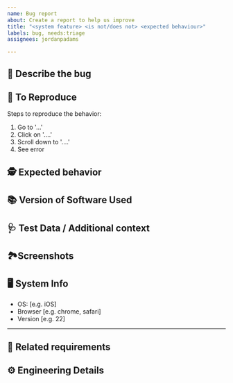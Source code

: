 ```yaml
---
name: Bug report
about: Create a report to help us improve
title: "<system feature> <is not/does not> <expected behaviour>"
labels: bug, needs:triage
assignees: jordanpadams

---
```


## 🐛 Describe the bug
<!-- A clear and concise description of what the bug is. -->

## 📜 To Reproduce
Steps to reproduce the behavior:
1. Go to '...'
2. Click on '....'
3. Scroll down to '....'
4. See error

## 🕵️ Expected behavior
<!-- A clear and concise description of what you expected to happen -->

## 📚 Version of Software Used
<!-- Software should have a `-V` or `--version` flag to get this information. -->

## 🩺 Test Data / Additional context
<!-- If applicable, Add test data or any other context about the problem here -->

##  🏞Screenshots
<!-- If applicable, add screenshots to help explain your problem. -->

## 🖥 System Info
 - OS: [e.g. iOS]
 - Browser [e.g. chrome, safari]
 - Version [e.g. 22]

---
<!-- FOR DEV TEAM USE -->

## 🦄 Related requirements


## ⚙️ Engineering Details
